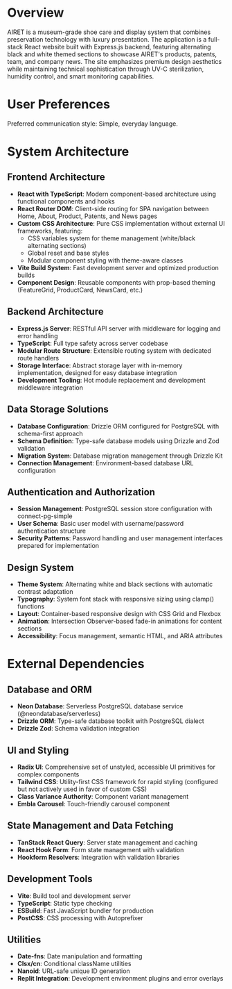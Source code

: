 # Overview

AIRET is a museum-grade shoe care and display system that combines preservation technology with luxury presentation. The application is a full-stack React website built with Express.js backend, featuring alternating black and white themed sections to showcase AIRET's products, patents, team, and company news. The site emphasizes premium design aesthetics while maintaining technical sophistication through UV-C sterilization, humidity control, and smart monitoring capabilities.

# User Preferences

Preferred communication style: Simple, everyday language.

# System Architecture

## Frontend Architecture
- **React with TypeScript**: Modern component-based architecture using functional components and hooks
- **React Router DOM**: Client-side routing for SPA navigation between Home, About, Product, Patents, and News pages
- **Custom CSS Architecture**: Pure CSS implementation without external UI frameworks, featuring:
  - CSS variables system for theme management (white/black alternating sections)
  - Global reset and base styles
  - Modular component styling with theme-aware classes
- **Vite Build System**: Fast development server and optimized production builds
- **Component Design**: Reusable components with prop-based theming (FeatureGrid, ProductCard, NewsCard, etc.)

## Backend Architecture
- **Express.js Server**: RESTful API server with middleware for logging and error handling
- **TypeScript**: Full type safety across server codebase
- **Modular Route Structure**: Extensible routing system with dedicated route handlers
- **Storage Interface**: Abstract storage layer with in-memory implementation, designed for easy database integration
- **Development Tooling**: Hot module replacement and development middleware integration

## Data Storage Solutions
- **Database Configuration**: Drizzle ORM configured for PostgreSQL with schema-first approach
- **Schema Definition**: Type-safe database models using Drizzle and Zod validation
- **Migration System**: Database migration management through Drizzle Kit
- **Connection Management**: Environment-based database URL configuration

## Authentication and Authorization
- **Session Management**: PostgreSQL session store configuration with connect-pg-simple
- **User Schema**: Basic user model with username/password authentication structure
- **Security Patterns**: Password handling and user management interfaces prepared for implementation

## Design System
- **Theme System**: Alternating white and black sections with automatic contrast adaptation
- **Typography**: System font stack with responsive sizing using clamp() functions
- **Layout**: Container-based responsive design with CSS Grid and Flexbox
- **Animation**: Intersection Observer-based fade-in animations for content sections
- **Accessibility**: Focus management, semantic HTML, and ARIA attributes

# External Dependencies

## Database and ORM
- **Neon Database**: Serverless PostgreSQL database service (@neondatabase/serverless)
- **Drizzle ORM**: Type-safe database toolkit with PostgreSQL dialect
- **Drizzle Zod**: Schema validation integration

## UI and Styling
- **Radix UI**: Comprehensive set of unstyled, accessible UI primitives for complex components
- **Tailwind CSS**: Utility-first CSS framework for rapid styling (configured but not actively used in favor of custom CSS)
- **Class Variance Authority**: Component variant management
- **Embla Carousel**: Touch-friendly carousel component

## State Management and Data Fetching
- **TanStack React Query**: Server state management and caching
- **React Hook Form**: Form state management with validation
- **Hookform Resolvers**: Integration with validation libraries

## Development Tools
- **Vite**: Build tool and development server
- **TypeScript**: Static type checking
- **ESBuild**: Fast JavaScript bundler for production
- **PostCSS**: CSS processing with Autoprefixer

## Utilities
- **Date-fns**: Date manipulation and formatting
- **Clsx/cn**: Conditional className utilities
- **Nanoid**: URL-safe unique ID generation
- **Replit Integration**: Development environment plugins and error overlays